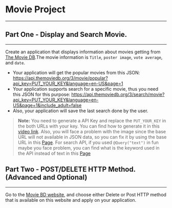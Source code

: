 # Movie Project
---
## Part One - Display and Search Movie.
---
Create an application that displays information about movies getting from [The Movie DB](https://developers.themoviedb.org/3/getting-started/introduction).The movie information is `Title`, `poster image`, `vote average`, and `date`.
- Your application will get the popular movies from this JSON: https://api.themoviedb.org/3/movie/popular?api_key=PUT_YOUR_KEY&language=en-US&page=1
- Your application supports search for a specific movie, thus you need this JSON for this purpose: https://api.themoviedb.org/3/search/movie?api_key=PUT_YOUR_KEY&language=en-US&page=1&include_adult=false
- Also, your application will save the last search done by the user.

> **Note:** 
>You need to generate a API Key and replace the `PUT_YOUR_KEY` in the both URLs with your key. You can find how to generate it in this [video link](https://www.youtube.com/watch?v=Gf45f5cW6c4). 
>Also, you will face a problem with the image since the base URL will not available in JSON data, so you can fix it by using the base URL in this [Page](https://developers.themoviedb.org/3/getting-started/images).
> For search API, if you used `@Query("text")` in fun maybe you face problem, you can find what is the keyword used in the API instead of text in this [Page](https://developers.themoviedb.org/3/search/search-movies)


## Part Two - POST/DELETE HTTP Method. (Advanced and Optional)
---
Go to the [Movie BD website](https://developers.themoviedb.org/3/getting-started/introduction), and choose either Delete or Post HTTP method that is available on this website and apply on your application.


